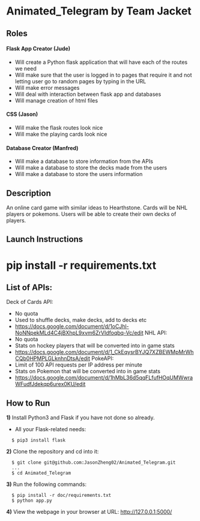# Animated_Telegram by Team Jacket

Roles
----------------------------------

#### Flask App Creator (Jude)
- Will create a Python flask application that will have each of the routes we need
- Will make sure that the user is logged in to pages that require it and not letting user go to random pages by typing in the URL
- Will make error messages
- Will deal with interaction between flask app and databases
- Will manage creation of html files
#### CSS (Jason)
- Will make the flask routes look nice
- Will make the playing cards look nice
#### Database Creator (Manfred)
- Will make a database to store information from the APIs
- Will make a database to store the decks made from the users
- Will make a database to store the users information

Description
----------------------------------
An online card game with similar ideas to Hearthstone.
Cards will be NHL players or pokemons. Users will be able to create
their own decks of players.

Launch Instructions
----------------------------------
pip install -r requirements.txt
=======
List of APIs:
----------------------------------
Deck of Cards API:
- No quota
- Used to shuffle decks, make decks, add to decks etc
- https://docs.google.com/document/d/1oCJhl-NoNNpekMLd4C4jBXhpL9xvm6ZrVIdfoqbq-Vc/edit
NHL API:
- No quota
- Stats on hockey players that will be converted into in game stats
- https://docs.google.com/document/d/1_CkEqysrBYJQ7XZBEWMpMrWhCQb0HPMPLGLknhnDtsA/edit
PokeAPI:
- Limit of 100 API requests per IP address per minute
- Stats on Pokemon that will be converted into in game stats
- https://docs.google.com/document/d/1hMbL36d5qqFLfufHOqUMWwraWFudfJdekqp6urex0KU/edit

How to Run
----------------------------------
**1)** Install Python3 and Flask if you have not done so already.
  - All your Flask-related needs:
  ```console
    $ pip3 install flask
  ```
**2)** Clone the repository and cd into it:
```console
  $ git clone git@github.com:JasonZheng02/Animated_Telegram.git
  ...
  $ cd Animated_Telegram
```
**3)** Run the following commands:
```console
  $ pip install -r doc/requirements.txt
  $ python app.py
```
**4)** View the webpage in your browser at URL: http://127.0.0.1:5000/
